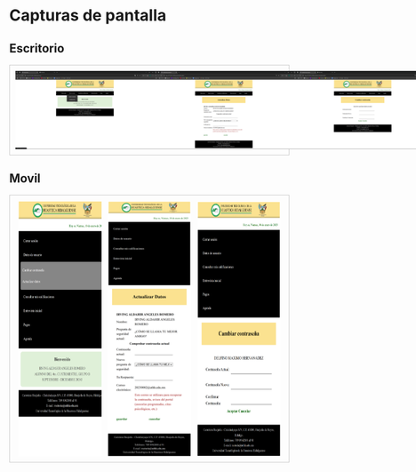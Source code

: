 # Capturas de pantalla

## Escritorio
<div style="display: flex; justify-content: space-around; margin-bottom: 20px; border: 1px solid #ccc; padding: 10px;">
  <img src="src/captura(1.1).png" alt="Texto alternativo 1" width="250">
  <img src="src/captura(2.1).png" alt="Texto alternativo 2" width="250">
  <img src="src/captura(3.1).png" alt="Texto alternativo 3" width="250">
</div>

## Movil
<div style="display: flex; justify-content: space-around; margin-bottom: 20px; border: 1px solid #ccc; padding: 10px;">
  <img src="src/captura(1).png" alt="Texto alternativo 4" width="150">
  <img src="src/captura(2).png" alt="Texto alternativo 5" width="150">
  <img src="src/captura(3).png" alt="Texto alternativo 6" width="150">
</div>
